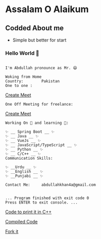 # Assalam O Alaikum

## Codded About me
  * Simple but better for start

### Hello World 👋

<!--
**abdullah4a/abdullah4a** is a ✨ _special_ ✨ repository because its `README.md` (this file) appears on your GitHub profile.

Here are some ideas to get you started:

-  I’m currently working on ...
-  I’m currently learning ...
- 👯 I’m looking to collaborate on ...
- 🤔 I’m looking for help with ...
- 💬 Ask me about ...
- 📫 How to reach me: ...
- 😄 Pronouns: ...
- ⚡ Fun fact: ...
-->

```

I'm Abdullah pronounce as Mr. 😄

Woking from Home
Country:        Pakistan
One to one :    

``` 
[Create Meet](https://calendly.com/abdullah4a/30min)

```
One Off Meeting for freelance:  

``` 
[Create Meet](https://calendly.com/d/dzc-2hm-86m/one-off-meeting) 

```
Working On 🔭 and learning 🌱:

✨ __ Spring Boot __ ✨
✨ __ Java __ ✨
✨ __ VueJs __ ✨
✨ __ JavaScript/TypeScript __ ✨
✨ __ Python __ ✨ 
✨ __ C/C++ __ ✨
Communication Skills:

✨ __Urdu __ ✨
✨ __English __ ✨
✨ __Punjabi __ ✨

Contact Me:     abdullahkhan4a@gmail.com


... Program finished with exit code 0
Press ENTER to exit console. ...

```
[Code to print it in C++](https://github.com/abdullah4a/abdullah4a/blob/main/main.cpp)


[Compiled Code](https://onlinegdb.com/dVCSz5G2m)


[Fork it](https://www.onlinegdb.com/fork/dVCSz5G2m)
